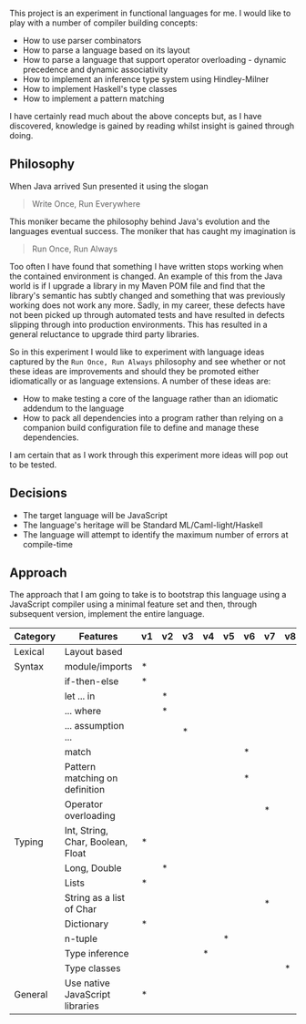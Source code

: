 This project is an experiment in functional languages for me.  I would like to play with a number of compiler building 
concepts:

- How to use parser combinators
- How to parse a language based on its layout
- How to parse a language that support operator overloading - dynamic precedence and dynamic associativity
- How to implement an inference type system using Hindley-Milner
- How to implement Haskell's type classes
- How to implement a pattern matching 

I have certainly read much about the above concepts but, as I have discovered, knowledge is gained by reading whilst
insight is gained through doing.


## Philosophy

When Java arrived Sun presented it using the slogan

> Write Once, Run Everywhere

This moniker became the philosophy behind Java's evolution and the languages eventual success.  The moniker that has
caught my imagination is

> Run Once, Run Always

Too often I have found that something I have written stops working when the contained environment is changed.  An example
of this from the Java world is if I upgrade a library in my Maven POM file and find that the library's semantic has 
subtly changed and something that was previously working does not work any more.  Sadly, in my career, these defects have
not been picked up through automated tests and have resulted in defects slipping through into production environments.
This has resulted in a general reluctance to upgrade third party libraries.

So in this experiment I would like to experiment with language ideas captured by the `Run Once, Run Always` philosophy and
see whether or not these ideas are improvements and should they be promoted either idiomatically or as language extensions. 
A number of these ideas are:

- How to make testing a core of the language rather than an idiomatic addendum to the language
- How to pack all dependencies into a program rather than relying on a companion build configuration file to define and
manage these dependencies.

I am certain that as I work through this experiment more ideas will pop out to be tested.


## Decisions

- The target language will be JavaScript
- The language's heritage will be Standard ML/Caml-light/Haskell
- The language will attempt to identify the maximum number of errors at compile-time


## Approach

The approach that I am going to take is to bootstrap this language using a JavaScript compiler using a minimal feature
set and then, through subsequent version, implement the entire language.
 
| Category | Features                          | v1 | v2 | v3 | v4 | v5 | v6 | v7 | v8 | v9 |
| ---------| --------------------------------- | -- | -- | -- | -- | -- | -- | -- | -- | -- |
| Lexical  | Layout based                      |    |    |    |    |    |    |    |    | *  |
| Syntax   | module/imports                    | *  |    |    |    |    |    |    |    |    |
|          | if-then-else                      | *  |    |    |    |    |    |    |    |    |
|          | let ... in                        |    | *  |    |    |    |    |    |    |    |
|          | ... where                         |    | *  |    |    |    |    |    |    |    |
|          | ... assumption ...                |    |    | *  |    |    |    |    |    |    |
|          | match                             |    |    |    |    |    | *  |    |    |    |
|          | Pattern matching on definition    |    |    |    |    |    | *  |    |    |    |
|          | Operator overloading              |    |    |    |    |    |    | *  |    |    |
| Typing   | Int, String, Char, Boolean, Float | *  |    |    |    |    |    |    |    |    |
|          | Long, Double                      |    | *  |    |    |    |    |    |    |    |
|          | Lists                             | *  |    |    |    |    |    |    |    |    |
|          | String as a list of Char          |    |    |    |    |    |    | *  |    |    |
|          | Dictionary                        | *  |    |    |    |    |    |    |    |    |
|          | n-tuple                           |    |    |    |    | *  |    |    |    |    |
|          | Type inference                    |    |    |    | *  |    |    |    |    |    |
|          | Type classes                      |    |    |    |    |    |    |    | *  |    |
| General  | Use native JavaScript libraries   | *  |    |    |    |    |    |    |    |    |
